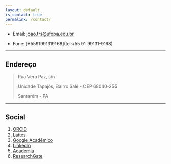 ```yaml
---
layout: default
is_contact: true
permalink: /contact/
---
```


* Email: [joao.trs@ufopa.edu.br](mailto:joao.trs@ufopa.edu.br)

* Fone: [+5591991319168](tel:+55 91 99131-9168)

---

## Endereço

> Rua Vera Paz, s/n
>
> Unidade Tapajós, Bairro Salé - CEP 68040-255
>
> Santarém - PA

---

## Social

1. [ORCID](#)
2. [Lattes](#)
3. [Google Acadêmico](#)
4. [LinkedIn](#)
5. [Academia](#)
6. [ResearchGate](#)
